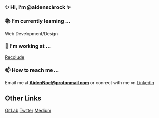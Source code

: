 ### ✨ Hi, I’m @aidenschrock ✨

### 📚 I’m currently learning ...
Web Development/Design

### 💼 I'm working at ...
[Recolude](https://www.recolude.com/)
     
### 📫 How to reach me ...
Email me at 
**AidenNoel@protonmail.com**
      or connect with me on 
[LinkedIn](https://www.linkedin.com/in/aiden-schrock/)

## Other Links
[GitLab](https://gitlab.com/aidenschrock)
[Twitter](https://twitter.com/AidenNSchrock)
[Medium](https://medium.com/@aidenschrock)
<!---
aidenschrock/aidenschrock is a ✨ special ✨ repository because its `README.md` (this file) appears on your GitHub profile.
You can click the Preview link to take a look at your changes.
--->
